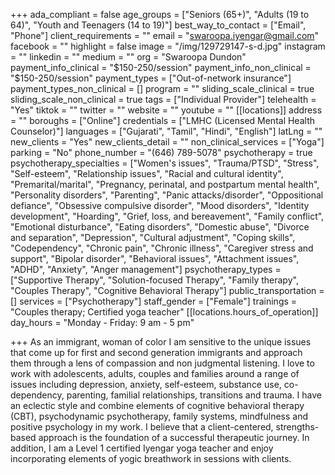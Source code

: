 +++
ada_compliant = false
age_groups = ["Seniors (65+)", "Adults (19 to 64)", "Youth and Teenagers (14 to 19)"]
best_way_to_contact = ["Email", "Phone"]
client_requirements = ""
email = "swaroopa.iyengar@gmail.com"
facebook = ""
highlight = false
image = "/img/129729147-s-d.jpg"
instagram = ""
linkedin = ""
medium = ""
org = "Swaroopa Dundon"
payment_info_clinical = "$150-250/session"
payment_info_non_clinical = "$150-250/session"
payment_types = ["Out-of-network insurance"]
payment_types_non_clinical = []
program = ""
sliding_scale_clinical = true
sliding_scale_non_clinical = true
tags = ["Individual Provider"]
telehealth = "Yes"
tiktok = ""
twitter = ""
website = ""
youtube = ""
[[locations]]
address = ""
boroughs = ["Online"]
credentials = ["LMHC (Licensed Mental Health Counselor)"]
languages = ["Gujarati", "Tamil", "Hindi", "English"]
latLng = ""
new_clients = "Yes"
new_clients_detail = ""
non_clinical_services = ["Yoga"]
parking = "No"
phone_number = "‪(646) 789-5078‬"
psychotherapy = true
psychotherapy_specialties = ["Women's issues", "Trauma/PTSD", "Stress", "Self-esteem", "Relationship issues", "Racial and cultural identity", "Premarital/marital", "Pregnancy, perinatal, and postpartum mental health", "Personality disorders", "Parenting", "Panic attacks/disorder", "Oppositional defiance", "Obsessive compulsive disorder", "Mood disorders", "Identity development", "Hoarding", "Grief, loss, and bereavement", "Family conflict", "Emotional disturbance", "Eating disorders", "Domestic abuse", "Divorce and separation", "Depression", "Cultural adjustment", "Coping skills", "Codependency", "Chronic pain", "Chronic illness", "Caregiver stress and support", "Bipolar disorder", "Behavioral issues", "Attachment issues", "ADHD", "Anxiety", "Anger management"]
psychotherapy_types = ["Supportive Therapy", "Solution-focused Therapy", "Family therapy", "Couples Therapy", "Cognitive Behavioral Therapy"]
public_transportation = []
services = ["Psychotherapy"]
staff_gender = ["Female"]
trainings = "Couples therapy; Certified yoga teacher"
[[locations.hours_of_operation]]
day_hours = "Monday - Friday: 9 am - 5 pm"

+++
As an immigrant, woman of color I am sensitive to the unique issues that come up for first and second generation immigrants and approach them through a lens of compassion and non judgmental listening. I love to work with adolescents, adults, couples and families around a range of issues including depression, anxiety, self-esteem, substance use, co-dependency, parenting, familial relationships, transitions and trauma. I have an eclectic style and combine elements of cognitive behavioral therapy (CBT), psychodynamic psychotherapy, family systems, mindfulness and positive psychology in my work. I believe that a client-centered, strengths-based approach is the foundation of a successful therapeutic journey. In addition, I am a Level 1 certified Iyengar yoga teacher and enjoy incorporating elements of yogic breathwork in sessions with clients.